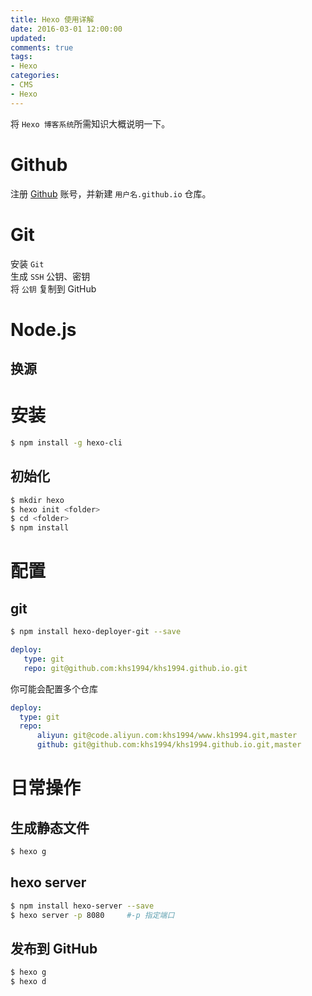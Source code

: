 ```yaml
---
title: Hexo 使用详解
date: 2016-03-01 12:00:00
updated:
comments: true
tags:
- Hexo
categories:
- CMS
- Hexo
---
```


将 `Hexo 博客系统`所需知识大概说明一下。

<!--more-->

# Github

注册 [Github](https://github.com) 账号，并新建 `用户名.github.io` 仓库。

# Git

安装 `Git`  
生成 `SSH` 公钥、密钥  
将 `公钥` 复制到 GitHub  

# Node.js

## 换源

# 安装

```bash
$ npm install -g hexo-cli
```

## 初始化

```bash
$ mkdir hexo
$ hexo init <folder>
$ cd <folder>
$ npm install
```

# 配置

## git

```bash
$ npm install hexo-deployer-git --save
```

```yaml
deploy:
   type: git
   repo: git@github.com:khs1994/khs1994.github.io.git
```

你可能会配置多个仓库

```yaml
deploy:
  type: git
  repo:
      aliyun: git@code.aliyun.com:khs1994/www.khs1994.git,master
      github: git@github.com:khs1994/khs1994.github.io.git,master
```

# 日常操作

## 生成静态文件

```bash
$ hexo g
```

## hexo server

```bash
$ npm install hexo-server --save
$ hexo server -p 8080     #-p 指定端口
```

## 发布到 GitHub

```bash
$ hexo g
$ hexo d
```
